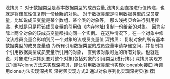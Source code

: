 浅拷贝：
对于数据类型是基本数据类型的成员变量,浅拷贝会直接进行值传递，也就是将该属性值复制一份给新的对象。
对于数据类型是引用数据类型的成员变量，比如说成员变量是某个数组、某个类的对象等，
那么浅拷贝会进行引用传递，也就是只是将该成员变量的引用值（内存地址)复制一份给新的对象。
因为实际上两个对象的该成员变量都指向同一个实例。
在这种情况下，在一个对象中修改该成员变量会影响到另一个对象的该成员变量值
深拷贝：
复制对象的所有基本数据类型的成员变量值
为所有引用数据类型的成员变量申请存储空间，并复制每个引用数据类型成员变量所引用的对象，
直到该对象可达的所有对象。也就是说，对象进行深拷贝要对整个对象(包括对象的引用类型)进行拷贝
深拷贝实现方式1:重写clone方法来实现深拷贝，即让引用数据类型也实现cloneable接口
再调用clone方法实现深拷贝
深拷贝实现方式2:通过对象序列化实现深拷贝(推荐)

